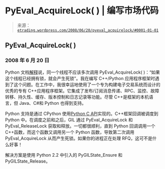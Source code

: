 <!--yml

分类：未分类

日期：2024-05-12 19:42:11

-->

# PyEval_AcquireLock( ) | 编写市场代码

> 来源：[`etrading.wordpress.com/2008/06/20/pyeval_acquirelock/#0001-01-01`](https://etrading.wordpress.com/2008/06/20/pyeval_acquirelock/#0001-01-01)

## PyEval_AcquireLock( )

### 2008 年 6 月 20 日

Python 文档[解释](http://docs.python.org/api/threads.html)说，同一个线程不应该多次调用 PyEval_AcquireLock( )：“如果这个线程已经拥有锁，就会产生死锁”。我在编写 C++/Python 应用程序框架时遇到了这个问题。在工作中，我很幸运地使用了一个专为构建电子交易系统而设计的优秀的专有 C++应用程序框架。它集成了发布/订阅消息传递、RPC、监控、故障转移、持久性、缓存、版本控制和日志记录等功能。尽管 C++是框架的本机语言，但 Java、C#和 Python 也得到支持。

Python 支持是通过 CPython 使用[Python C API](http://docs.python.org/api/api.html)实现的。C++框架回调被调度到 Python 中。在调度之前和之后，GIL 通过 PyEval_AcquireLock 和 PyEval_ReleaseLock 获取和释放。一切都很顺利，直到 Python 回调调用一个 C++函数，而这个函数又调用另一个 Python 函数，导致第二次调用 PyEval_AcquireLock 从而产生死锁。如果你的进程正在处理 RFQ，这可不是什么好事！

解决方案是使用 Python 2.2 中引入的 PyGILState_Ensure 和 PyGILState_Release。
